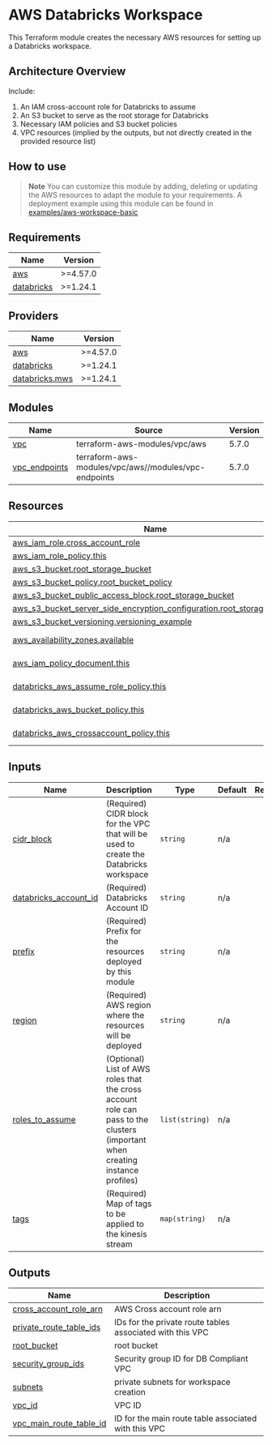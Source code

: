 # AWS Databricks Workspace 
This Terraform module creates the necessary AWS resources for setting up a Databricks workspace.

## Architecture Overview

Include:

1. An IAM cross-account role for Databricks to assume
2. An S3 bucket to serve as the root storage for Databricks
3. Necessary IAM policies and S3 bucket policies
4. VPC resources (implied by the outputs, but not directly created in the provided resource list)


## How to use

> **Note**
> You can customize this module by adding, deleting or updating the AWS resources to adapt the module to your requirements.
> A deployment example using this module can be found in [examples/aws-workspace-basic](../../examples/aws-workspace-basic)

<!-- BEGIN_TF_DOCS -->
## Requirements

| Name | Version |
|------|---------|
| <a name="requirement_aws"></a> [aws](#requirement\_aws) | >=4.57.0 |
| <a name="requirement_databricks"></a> [databricks](#requirement\_databricks) | >=1.24.1 |

## Providers

| Name | Version |
|------|---------|
| <a name="provider_aws"></a> [aws](#provider\_aws) | >=4.57.0 |
| <a name="provider_databricks"></a> [databricks](#provider\_databricks) | >=1.24.1 |
| <a name="provider_databricks.mws"></a> [databricks.mws](#provider\_databricks.mws) | >=1.24.1 |

## Modules

| Name | Source | Version |
|------|--------|---------|
| <a name="module_vpc"></a> [vpc](#module\_vpc) | terraform-aws-modules/vpc/aws | 5.7.0 |
| <a name="module_vpc_endpoints"></a> [vpc\_endpoints](#module\_vpc\_endpoints) | terraform-aws-modules/vpc/aws//modules/vpc-endpoints | 5.7.0 |

## Resources

| Name | Type |
|------|------|
| [aws_iam_role.cross_account_role](https://registry.terraform.io/providers/hashicorp/aws/latest/docs/resources/iam_role) | resource |
| [aws_iam_role_policy.this](https://registry.terraform.io/providers/hashicorp/aws/latest/docs/resources/iam_role_policy) | resource |
| [aws_s3_bucket.root_storage_bucket](https://registry.terraform.io/providers/hashicorp/aws/latest/docs/resources/s3_bucket) | resource |
| [aws_s3_bucket_policy.root_bucket_policy](https://registry.terraform.io/providers/hashicorp/aws/latest/docs/resources/s3_bucket_policy) | resource |
| [aws_s3_bucket_public_access_block.root_storage_bucket](https://registry.terraform.io/providers/hashicorp/aws/latest/docs/resources/s3_bucket_public_access_block) | resource |
| [aws_s3_bucket_server_side_encryption_configuration.root_storage_bucket](https://registry.terraform.io/providers/hashicorp/aws/latest/docs/resources/s3_bucket_server_side_encryption_configuration) | resource |
| [aws_s3_bucket_versioning.versioning_example](https://registry.terraform.io/providers/hashicorp/aws/latest/docs/resources/s3_bucket_versioning) | resource |
| [aws_availability_zones.available](https://registry.terraform.io/providers/hashicorp/aws/latest/docs/data-sources/availability_zones) | data source |
| [aws_iam_policy_document.this](https://registry.terraform.io/providers/hashicorp/aws/latest/docs/data-sources/iam_policy_document) | data source |
| [databricks_aws_assume_role_policy.this](https://registry.terraform.io/providers/databricks/databricks/latest/docs/data-sources/aws_assume_role_policy) | data source |
| [databricks_aws_bucket_policy.this](https://registry.terraform.io/providers/databricks/databricks/latest/docs/data-sources/aws_bucket_policy) | data source |
| [databricks_aws_crossaccount_policy.this](https://registry.terraform.io/providers/databricks/databricks/latest/docs/data-sources/aws_crossaccount_policy) | data source |

## Inputs

| Name | Description | Type | Default | Required |
|------|-------------|------|---------|:--------:|
| <a name="input_cidr_block"></a> [cidr\_block](#input\_cidr\_block) | (Required) CIDR block for the VPC that will be used to create the Databricks workspace | `string` | n/a | yes |
| <a name="input_databricks_account_id"></a> [databricks\_account\_id](#input\_databricks\_account\_id) | (Required) Databricks Account ID | `string` | n/a | yes |
| <a name="input_prefix"></a> [prefix](#input\_prefix) | (Required) Prefix for the resources deployed by this module | `string` | n/a | yes |
| <a name="input_region"></a> [region](#input\_region) | (Required) AWS region where the resources will be deployed | `string` | n/a | yes |
| <a name="input_roles_to_assume"></a> [roles\_to\_assume](#input\_roles\_to\_assume) | (Optional) List of AWS roles that the cross account role can pass to the clusters (important when creating instance profiles) | `list(string)` | n/a | yes |
| <a name="input_tags"></a> [tags](#input\_tags) | (Required) Map of tags to be applied to the kinesis stream | `map(string)` | n/a | yes |

## Outputs

| Name | Description |
|------|-------------|
| <a name="output_cross_account_role_arn"></a> [cross\_account\_role\_arn](#output\_cross\_account\_role\_arn) | AWS Cross account role arn |
| <a name="output_private_route_table_ids"></a> [private\_route\_table\_ids](#output\_private\_route\_table\_ids) | IDs for the private route tables associated with this VPC |
| <a name="output_root_bucket"></a> [root\_bucket](#output\_root\_bucket) | root bucket |
| <a name="output_security_group_ids"></a> [security\_group\_ids](#output\_security\_group\_ids) | Security group ID for DB Compliant VPC |
| <a name="output_subnets"></a> [subnets](#output\_subnets) | private subnets for workspace creation |
| <a name="output_vpc_id"></a> [vpc\_id](#output\_vpc\_id) | VPC ID |
| <a name="output_vpc_main_route_table_id"></a> [vpc\_main\_route\_table\_id](#output\_vpc\_main\_route\_table\_id) | ID for the main route table associated with this VPC |
<!-- END_TF_DOCS -->
